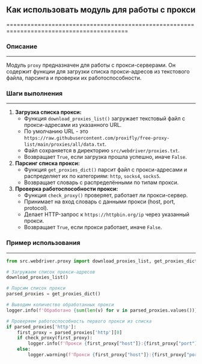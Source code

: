 ## Как использовать модуль для работы с прокси
=========================================================================================

### Описание
-------------------------
Модуль `proxy` предназначен для работы с прокси-серверами. Он содержит функции для загрузки списка прокси-адресов из текстового файла, парсинга и проверки их работоспособности. 

### Шаги выполнения
-------------------------
1. **Загрузка списка прокси:**
    - Функция `download_proxies_list()` загружает текстовый файл с прокси-адресами из указанного URL.
    - По умолчанию URL - это `https://raw.githubusercontent.com/proxifly/free-proxy-list/main/proxies/all/data.txt`.
    - Файл сохраняется в директорию `src/webdriver/proxies.txt`.
    - Возвращает `True`, если загрузка прошла успешно, иначе `False`.
2. **Парсинг списка прокси:**
    - Функция `get_proxies_dict()` парсит файл с прокси-адресами и распределяет их по категориям: `http`, `socks4`, `socks5`.
    - Возвращает словарь с распределёнными по типам прокси.
3. **Проверка работоспособности прокси:**
    - Функция `check_proxy()` проверяет, работает ли прокси-сервер.
    - Принимает на вход словарь с данными прокси (host, port, protocol).
    - Делает HTTP-запрос к `https://httpbin.org/ip` через указанный прокси.
    - Возвращает `True`, если прокси работает, иначе `False`.

### Пример использования
-------------------------

```python
from src.webdriver.proxy import download_proxies_list, get_proxies_dict, check_proxy

# Загружаем список прокси-адресов
download_proxies_list()

# Парсим список прокси
parsed_proxies = get_proxies_dict()

# Выводим количество обработанных прокси
logger.info(f'Обработано {sum(len(v) for v in parsed_proxies.values())} прокси.')

# Проверяем работоспособность первого прокси из списка
if parsed_proxies['http']:
    first_proxy = parsed_proxies['http'][0]
    if check_proxy(first_proxy):
        logger.info(f'Прокси {first_proxy["host"]}:{first_proxy["port"]} работает.')
    else:
        logger.warning(f'Прокси {first_proxy["host"]}:{first_proxy["port"]} не работает.')
```
